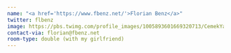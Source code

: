```yaml
---
name: "<a href='https://www.fbenz.net/'>Florian Benz</a>"
twitter: flbenz
image: https://pbs.twimg.com/profile_images/1005893601669320713/CemekYar_400x400.jpg
contact-via: florian@fbenz.net
room-type: double (with my girlfriend)
---
```

